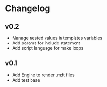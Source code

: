 # Changelog

## v0.2

- Manage nested values in templates variables
- Add params for include statement
- Add script language for make loops

## v0.1

- Add Engine to render .mdt files
- Add test base